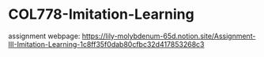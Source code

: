 # COL778-Imitation-Learning

assignment webpage: 
https://lily-molybdenum-65d.notion.site/Assignment-III-Imitation-Learning-1c8ff35f0dab80cfbc32d417853268c3 